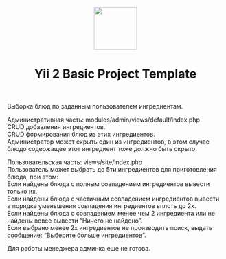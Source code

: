 <p align="center">
    <a href="https://github.com/yiisoft" target="_blank">
        <img src="https://avatars0.githubusercontent.com/u/993323" height="100px">
    </a>
    <h1 align="center">Yii 2 Basic Project Template</h1>
    <br>
</p>
<p>
Выборка блюд по заданным пользователем ингредиентам.<br>
    
Административная часть: modules/admin/views/default/index.php<br>
CRUD добавления ингредиентов.<br>
CRUD формирования блюд из этих ингредиентов.<br>
Администратор может скрыть один из ингредиентов, в этом случае блюдо содержащее этот ингредиент тоже должно быть скрыто.<br>

Пользовательская часть: views/site/index.php<br>
Пользователь может выбрать до 5ти ингредиентов для приготовления блюда, при этом:<br>
Если найдены блюда с полным совпадением ингредиентов вывести только их.<br>
Если найдены блюда с частичным совпадением ингредиентов вывести в порядке уменьшения совпадения ингредиентов вплоть до 2х.<br>
Если найдены блюда с совпадением менее чем 2 ингредиента или не найдены вовсе вывести “Ничего не найдено”.<br>
Если выбрано менее 2х ингредиентов не производить поиск, выдать сообщение: “Выберите больше ингредиентов”.<br>

Для работы менеджера админка еще не готова.
</p>
